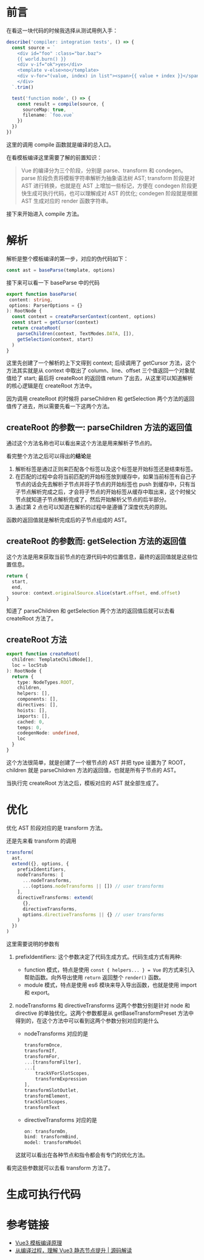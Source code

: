 # 前言

在看这一块代码的时候我选择从测试用例入手：

```typescript
describe('compiler: integration tests', () => {
  const source = `
    <div id="foo" :class="bar.baz">
    {{ world.burn() }}
    <div v-if="ok">yes</div>
    <template v-else>no</template>
    <div v-for="(value, index) in list"><span>{{ value + index }}</span></div>
    </div>
  `.trim()

  test('function mode', () => {
    const result = compile(source, {
      sourceMap: true,
      filename: `foo.vue`
    })
  })
})
```

这里的调用 compile 函数就是编译的总入口。

在看模板编译这里需要了解的前置知识：

> Vue 的编译分为三个阶段，分别是 parse、transform 和 condegen。parse 阶段负责将模板字符串解析为抽象语法树 AST; transform 阶段是对 AST 进行转换，也就是在 AST 上增加一些标记，方便在 condegen 阶段更快生成可执行代码，也可以理解成对 AST 的优化; condegen 阶段就是根据 AST 生成对应的 render 函数字符串。

接下来开始进入 compile 方法。

# 解析

解析是整个模板编译的第一步，对应的伪代码如下：

```typescript
const ast = baseParse(template, options)
```

接下来可以看一下 baseParse 中的代码

```typescript
export function baseParse(
 content: string,
 options: ParserOptions = {}
): RootNode {
  const context = createParserContext(content, options)
  const start = getCursor(context)
  return createRoot(
    parseChildren(context, TextModes.DATA, []),
    getSelection(context, start)
  )
}
```

这里先创建了一个解析的上下文得到 context; 后续调用了 getCursor 方法，这个方法其实就是从 context 中取出了 column、line、offset 三个值返回一个对象赋值给了 start; 最后将 createRoot 的返回值 return 了出去，从这里可以知道解析的核心逻辑是在 createRoot 方法中。

因为调用 createRoot 的时候将 parseChildren 和 getSelection 两个方法的返回值传了进去，所以需要先看一下这两个方法。

## createRoot 的参数一: parseChildren 方法的返回值

通过这个方法名称也可以看出来这个方法是用来解析子节点的。

看完整个方法之后可以得出的**结论**是

1. 解析标签是通过正则来匹配各个标签以及这个标签是开始标签还是结束标签。
2. 在匹配的过程中会将当前匹配的开始标签放到缓存中，如果当前标签有自己子节点的话会先去解析子节点并将子节点的开始标签也 push 到缓存中，只有当子节点解析完成之后，才会将子节点的开始标签从缓存中取出来，这个时候父节点就知道子节点解析完成了，然后开始解析父节点的后半部分。
3. 通过第 2 点也可以知道在解析的过程中是遵循了深度优先的原则。

函数的返回值就是解析完成后的子节点组成的 AST。

## createRoot 的参数而: getSelection 方法的返回值

这个方法是用来获取当前节点的在源代码中的位置信息，最终的返回值就是这些位置信息。

```typescript
return {
  start,
  end,
  source: context.originalSource.slice(start.offset, end.offset)
}
```

知道了 parseChildren 和 getSelection 两个方法的返回值后就可以去看 createRoot 方法了。

## createRoot 方法

```typescript
export function createRoot(
  children: TemplateChildNode[],
  loc = locStub
): RootNode {
  return {
    type: NodeTypes.ROOT,
    children,
    helpers: [],
    components: [],
    directives: [],
    hoists: [],
    imports: [],
    cached: 0,
    temps: 0,
    codegenNode: undefined,
    loc
  }
}
```

这个方法很简单，就是创建了一个根节点的 AST 并把 type 设置为了 ROOT，children 就是 parseChildren 方法的返回值，也就是所有子节点的 AST。

当执行完 createRoot 方法之后，模板对应的 AST 就全部生成了。

# 优化

优化 AST 阶段对应的是 transform 方法。

还是先来看 transform 的调用

```typescript
transform(
  ast,
  extend({}, options, {
    prefixIdentifiers,
    nodeTransforms: [
      ...nodeTransforms,
      ...(options.nodeTransforms || []) // user transforms
    ],
    directiveTransforms: extend(
      {},
      directiveTransforms,
      options.directiveTransforms || {} // user transforms
    )
  })
)
```

这里需要说明的参数有

1. prefixIdentifiers: 这个参数决定了代码生成方式。代码生成方式有两种:
   - function 模式，特点是使用 `const { helpers... } = Vue` 的方式来引入帮助函数。向外导出使用 `return` 返回整个 `render()` 函数。
   - module 模式，特点是使用 es6 模块来导入导出函数，也就是使用 import 和 export。
   
2. nodeTransforms 和 directiveTransforms 这两个参数分别是针对 node 和 directive 的单独优化。这两个参数都是从 getBaseTransformPreset 方法中得到的，在这个方法中可以看到这两个参数分别对应的是什么

   - nodeTransforms 对应的是

     ```typescript
     transformOnce,
     transformIf,
     transformFor,
     ...[transformFilter],
     ...[
         trackVForSlotScopes,
         transformExpression
     ],
     transformSlotOutlet,
     transformElement,
     trackSlotScopes,
     transformText
     ```

   - directiveTransforms 对应的是

     ```typescript
     on: transformOn,
     bind: transformBind,
     model: transformModel
     ```

   这就可以看出在各种节点和指令都会有专门的优化方法。

看完这些参数就可以去看 transform 方法了。

# 生成可执行代码



# 参考链接

- [Vue3 模板编译原理](https://segmentfault.com/a/1190000023594560) 
- [从编译过程，理解 Vue3 静态节点提升 | 源码解读](https://juejin.cn/post/6874419253865365511) 

